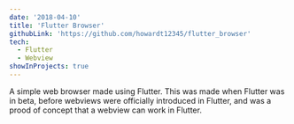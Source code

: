 ```yaml
---
date: '2018-04-10'
title: 'Flutter Browser'
githubLink: 'https://github.com/howardt12345/flutter_browser'
tech:
  - Flutter
  - Webview
showInProjects: true
---
```


A simple web browser made using Flutter. This was made when Flutter was in beta, before webviews were officially introduced in Flutter, and was a prood of concept that a webview can work in Flutter.
